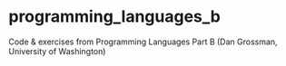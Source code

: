 # programming_languages_b
Code &amp; exercises from Programming Languages Part B (Dan Grossman, University of Washington)
